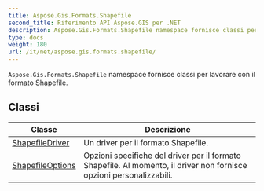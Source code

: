 ```yaml
---
title: Aspose.Gis.Formats.Shapefile
second_title: Riferimento API Aspose.GIS per .NET
description: Aspose.Gis.Formats.Shapefile namespace fornisce classi per lavorare con il formato Shapefile.
type: docs
weight: 180
url: /it/net/aspose.gis.formats.shapefile/
---
```

`Aspose.Gis.Formats.Shapefile` namespace fornisce classi per lavorare con il formato Shapefile.

## Classi

| Classe | Descrizione |
| --- | --- |
| [ShapefileDriver](./shapefiledriver/) | Un driver per il formato Shapefile. |
| [ShapefileOptions](./shapefileoptions/) | Opzioni specifiche del driver per il formato Shapefile. Al momento, il driver non fornisce opzioni personalizzabili. |


